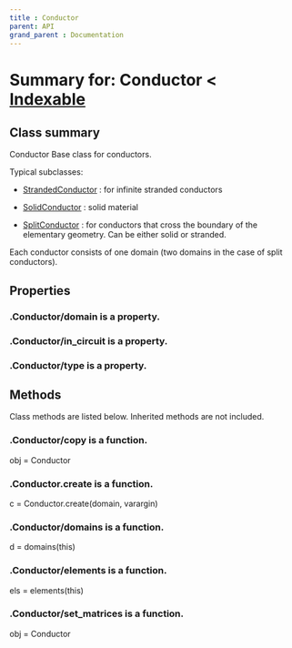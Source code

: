```yaml
---
title : Conductor
parent: API
grand_parent : Documentation
---
```

# Summary for: **Conductor**  < [Indexable](Indexable.html)

## Class summary

Conductor Base class for conductors.

Typical subclasses:

* [StrandedConductor](StrandedConductor.html) : for infinite stranded conductors

* [SolidConductor](SolidConductor.html) : solid material

* [SplitConductor](SplitConductor.html) : for conductors that cross the boundary of the
elementary geometry. Can be either solid or stranded.

Each conductor consists of one domain (two domains in the case of
split conductors).

## Properties

### .Conductor/**domain** is a property.

### .Conductor/**in_circuit** is a property.

### .Conductor/**type** is a property.


## Methods

Class methods are listed below. Inherited methods are not included.

### .Conductor/**copy** is a function.
obj = Conductor

### .Conductor.**create** is a function.
c = Conductor.create(domain, varargin)

### .Conductor/**domains** is a function.
d = domains(this)

### .Conductor/**elements** is a function.
els = elements(this)

### .Conductor/**set_matrices** is a function.
obj = Conductor


